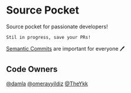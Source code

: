 # Source Pocket

Source pocket for passionate developers!

`Stil in progress, save your PRs!`

[Semantic Commits](https://gist.github.com/joshbuchea/6f47e86d2510bce28f8e7f42ae84c716) are important for everyone 🖊

Code Owners 
------------ 

[@damla](https://github.com/damla) 
[@omerayyildiz](https://github.com/omerayyildiz) 
[@TheYkk](https://github.com/TheYkk)
